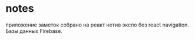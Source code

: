 # notes
приложение заметок собрано на реакт нетив экспо без react navigation. Базы данных Firebase. 
